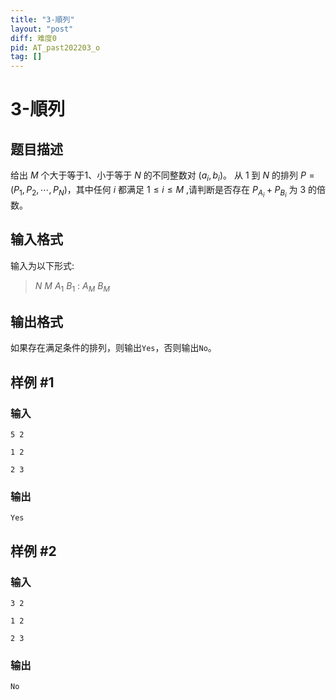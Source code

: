 ```yaml
---
title: "3-順列"
layout: "post"
diff: 难度0
pid: AT_past202203_o
tag: []
---
```


# 3-順列

## 题目描述

给出 $M$ 个大于等于1、小于等于 $N$ 的不同整数对 $(a_{i},b_{i})$。
从 $1$ 到 $N$ 的排列 $P=(P_{1},P_{2},\cdots,P_{N})$，其中任何 $i$ 都满足 $1 \le i \le M$ ,请判断是否存在 $P_{A_{i}}+P_{B_{i}}$ 为 $3$ 的倍数。

## 输入格式

输入为以下形式:

> $N \ M \ A_{1} \ B_{1} \ : \ A_{M} \ B_{M}$

## 输出格式

如果存在满足条件的排列，则输出`Yes`，否则输出`No`。

## 样例 #1

### 输入

```
5 2
1 2
2 3
```

### 输出

```
Yes
```

## 样例 #2

### 输入

```
3 2
1 2
2 3
```

### 输出

```
No
```

